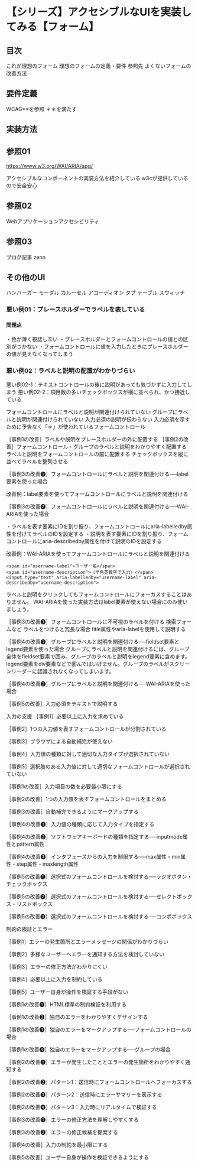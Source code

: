 # 【シリーズ】アクセシブルなUIを実装してみる【フォーム】

## 目次
これが理想のフォーム
理想のフォームの定義・要件
参照先
よくないフォームの改善方法

## 要件定義
WCAG**を参照
＊＊を満たす

## 実装方法

## 参照01
https://www.w3.org/WAI/ARIA/apg/

アクセシブルなコンポーネントの実装方法を紹介している
w3cが提供しているので安全安心

## 参照02
Webアプリケーションアクセシビリティ

## 参照03
ブログ記事
zenn

## その他のUI
ハンバーガー
モーダル
カルーセル
アコーディオン
タブ
テーブル
スウィッチ


### 悪い例01：プレースホルダーでラベルを表している

#### 問題点
・色が薄く視認し辛い
・プレースホルダーとフォームコントロールの値との区別がつかない
・フォームコントロールに値を入力したときにプレースホルダーの値が見えなくなってしまう

### 悪い例02：ラベルと説明の配置がわかりづらい
悪い例02-1：テキストコントロールの後に説明があっても気づかずに入力してしまう
悪い例02-2：項目数の多いチェックボックスが横に並べられ、かつ接近している

フォームコントロールにラベルと説明が関連付けられていない
グループにラベルと説明が関連付けられていない
入力必須の説明が伝わらない
入力必須を示すために予告なく「＊」が使われているフォームコントロール


［事例1の改善］ラベルや説明をプレースホルダーの外に配置する
［事例2の改善］フォームコントロール・グループのラベルと説明をわかりやすく配置する
ラベルと説明をフォームコントロールの前に配置する
チェックボックスを縦に並べてラベルを整列させる

［事例3の改善❶］フォームコントロールにラベルと説明を関連付ける──label要素を使った場合

改善例：label要素を使ってフォームコントロールにラベルと説明を関連付ける

［事例3の改善❷］フォームコントロールにラベルと説明を関連付ける──WAI-ARIAを使った場合

・ラベルを表す要素にIDを割り振り、フォームコントロールにaria-labelledby属性を付けてラベルのIDを設定する 
・説明を表す要素にIDを割り振り、フォームコントロールにaria-describedby属性を付けて説明のIDを設定する


改善例：WAI-ARIAを使ってフォームコントロールにラベルと説明を関連付ける
```
<span id="username-label">ユーザー名</span>
<span id="username-description">（半角英数字で入力）</span>
<input type="text" aria-labelledby="username-label" aria-describedby="username-description">
```
ラベルと説明をクリックしてもフォームコントロールにフォーカスすることはありません。
WAI-ARIAを使った実装方法はlabel要素が使えない場合にのみ使いましょう。

［事例3の改善❸］フォームコントロールに不可視のラベルを付ける
検索フォームなど
ラベルをつけると冗長な場合
title属性やaria-labelを使用して説明する

［事例4の改善❶］グループにラベルと説明を関連付ける──fieldset要素とlegend要素を使った場合
グループにラベルと説明を関連付けるには、グループ全体をfieldset要素で囲み、グループのラベルと説明をlegend要素に含めます。
legend要素をdiv要素などで囲んではいけません。グループのラベルがスクリーンリーダーに認識されなくなってしまいます。

［事例4の改善❷］グループにラベルと説明を関連付ける──WAI-ARIAを使った場合

［事例5の改善］入力必須をテキストで説明する


入力の支援
［事例1］必要以上に入力を求めている

［事例2］1つの入力値を表すフォームコントロールが分割されている

［事例3］ブラウザによる自動補完が使えない

［事例4］入力値の種類に対して適切な入力タイプが選択されていない

［事例5］選択肢のある入力値に対して適切なフォームコントロールが選択されていない

［事例1の改善］入力項目の数を必要最小限にする

［事例2の改善］1つの入力値を表すフォームコントロールをまとめる

［事例3の改善］自動補完できるようにマークアップする

［事例4の改善❶］入力値の種類に応じて入力タイプを指定する

［事例4の改善❷］ソフトウェアキーボードの種類を指定する──inputmode属性とpattern属性

［事例4の改善❸］インタフェースからの入力を制限する──max属性・min属性・step属性・maxlength属性

［事例5の改善❶］選択式のフォームコントロールを検討する──ラジオボタン・チェックボックス

［事例5の改善❷］選択式のフォームコントロールを検討する──セレクトボックス・リストボックス

［事例5の改善❸］選択式のフォームコントロールを検討する──コンボボックス

制約の検証とエラー

［事例1］エラーの発生箇所とエラーメッセージの関係がわかりづらい

［事例2］多様なユーザーへエラーを通知する方法を検討していない

［事例3］エラーの修正方法がわかりにくい

［事例4］必要以上に入力を制約している

［事例5］ユーザー自身が操作を検証する手段がない

［事例1の改善❶］HTML標準の制約検証を利用する

［事例1の改善❷］独自のエラーをわかりやすくデザインする

［事例1の改善❸］独自のエラーをマークアップする──フォームコントロールの場合

［事例1の改善❹］独自のエラーをマークアップする──グループの場合

［事例2の改善❶］エラーが発生したこととエラーの発生箇所をわかりやすく通知する

［事例2の改善❷］パターン1：送信時にフォームコントロールへフォーカスする

［事例2の改善❸］パターン2：送信時にエラーサマリーを表示する

［事例2の改善❹］パターン3：入力時にリアルタイムで検証する

［事例3の改善❶］エラーの修正方法を理解しやすくする

［事例3の改善❷］エラーの修正候補を提案する

［事例4の改善］入力の制約を最小限にする

［事例5の改善］ユーザー自身が操作を検証できるようにする